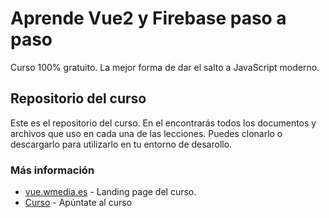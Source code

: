 # Aprende Vue2 y Firebase paso a paso

Curso 100% gratuito. La mejor forma de dar el salto a JavaScript moderno.

## Repositorio del curso

Este es el repositorio del curso. En el encontrarás todos los documentos y archivos que uso en cada una de las lecciones. Puedes clonarlo o descargarlo para utilizarlo en tu entorno de desarollo.

### Más información

* [vue.wmedia.es](http://vue.wmedia.es/) - Landing page del curso.
* [Curso](http://wmedia.teachable.com/) - Apúntate al curso